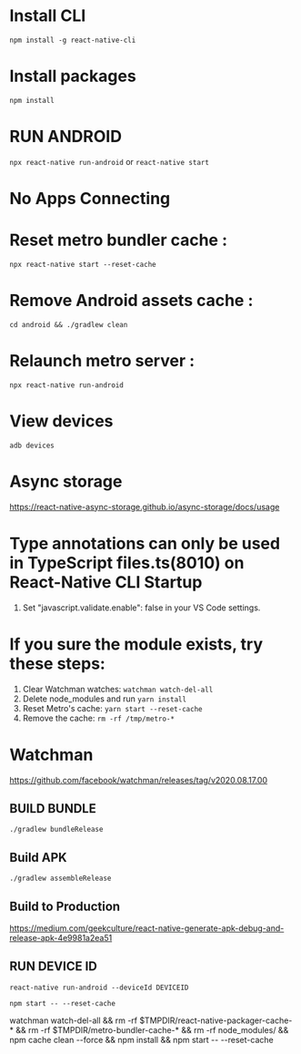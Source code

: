 # Install CLI
`npm install -g react-native-cli`

# Install packages
`npm install`

# RUN ANDROID
`npx react-native run-android`
or
`react-native start`

# No Apps Connecting
  # Reset metro bundler cache : 
  `npx react-native start --reset-cache`
      
  # Remove Android assets cache : 
  `cd android && ./gradlew clean`
      
  # Relaunch metro server : 
  `npx react-native run-android`
# View devices
`adb devices`

# Async storage
https://react-native-async-storage.github.io/async-storage/docs/usage

# Type annotations can only be used in TypeScript files.ts(8010) on React-Native CLI Startup
1. Set "javascript.validate.enable": false in your VS Code settings.

# If you sure the module exists, try these steps:
1. Clear Watchman watches: `watchman watch-del-all`
2. Delete node_modules and run `yarn install`
3. Reset Metro's cache: `yarn start --reset-cache`
4. Remove the cache: `rm -rf /tmp/metro-*`

# Watchman
https://github.com/facebook/watchman/releases/tag/v2020.08.17.00


## BUILD BUNDLE
`./gradlew bundleRelease`

## Build APK
`./gradlew assembleRelease`

## Build to Production
https://medium.com/geekculture/react-native-generate-apk-debug-and-release-apk-4e9981a2ea51

## RUN DEVICE ID
`react-native run-android --deviceId DEVICEID`

`npm start -- --reset-cache`

watchman watch-del-all && rm -rf $TMPDIR/react-native-packager-cache-* &&
rm -rf $TMPDIR/metro-bundler-cache-* && rm -rf node_modules/ && npm cache clean --force &&
npm install && npm start -- --reset-cache